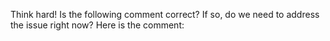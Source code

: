 Think hard! Is the following comment correct? If so, do we need to address the issue right now? Here is the comment:
